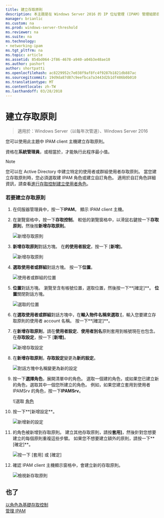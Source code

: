 ```yaml
---
title: 建立存取原則
description: 本主題是在 Windows Server 2016 的 IP 位址管理 (IPAM) 管理組節目表的一部分。
manager: brianlic
ms.custom: na
ms.prod: windows-server-threshold
ms.reviewer: na
ms.suite: na
ms.technology:
- networking-ipam
ms.tgt_pltfrm: na
ms.topic: article
ms.assetid: 854bd064-2f86-4678-a940-a04b3e48ae10
ms.author: pashort
author: shortpatti
ms.openlocfilehash: ac8229952c7e038f9af8fc4f9287b1821db887ac
ms.sourcegitcommit: 19d9da87d87c9eefbca7a3443d2b1df486b0b010
ms.translationtype: MT
ms.contentlocale: zh-TW
ms.lasthandoff: 03/28/2018
---
```

# <a name="create-an-access-policy"></a>建立存取原則

>適用於：Windows Server（以每年次管道）、Windows Server 2016

您可以使用此主題中 IPAM client 主機建立存取原則。  
  
資格在**系統管理員**，或相當於，才能執行此程序最小值。  
  
> [!NOTE]  
> 您可以在 Active Directory 中建立特定的使用者或群組使用者存取原則。 當您建立存取原則時，您必須選取建 IPAM 角色或建立自訂角色。 適用於自訂角色詳細資訊，請查看[進行存取控制建立使用者角色](../../technologies/ipam/Create-a-User-Role-for-Access-Control.md)。  
  
### <a name="to-create-an-access-policy"></a>若要建立存取原則  
  
1.  在伺服器管理員中，按一下**IPAM**。 顯示 IPAM client 主機。  
  
2.  在瀏覽窗格中，按一下**存取控制**。 較低的瀏覽窗格中，以滑鼠右鍵按一下**存取原則**，然後按**新增存取原則**。  
  
    ![新增存取原則](../../media/Create-an-Access-Policy/ipam_CreateAP_01.jpg)  
  
3.  **新增存取原則**對話方塊。 在**的使用者設定**，按一下 [**新增]**。  
  
    ![新增存取原則](../../media/Create-an-Access-Policy/ipam_CreateAP_02.jpg)  
  
4.  **選取使用者或群組**對話方塊。 按一下**位置**。  
  
    ![使用者或群組的位置](../../media/Create-an-Access-Policy/ipam_CreateAP_03.jpg)  
  
5.  **位置**對話方塊。 瀏覽至含有帳號位置，選取位置，然後按一下**[確定]**。 **位置**關閉對話方塊。  
  
    ![選取的位置](../../media/Create-an-Access-Policy/ipam_CreateAP_04.jpg)  
  
6.  在**選取使用者或群組**對話方塊中，在**輸入物件名稱來選取 [**，輸入您要建立存取原則的使用者 account 名稱。 按一下**[確定]**。  
  
7.  在**新增存取原則**，請在**使用者設定**、**使用者別名**原則套用到帳號現在也包含。 在**存取設定**，按一下 [**新增]**。  
  
    ![新增存取設定](../../media/Create-an-Access-Policy/ipam_CreateAP_05.jpg)  
  
8.  在**新增存取原則**，**存取設定**變更為**新的設定**。  
  
    ![對話方塊中名稱變更為新的設定](../../media/Create-an-Access-Policy/ipam_CreateAP_06.jpg)  
  
9. 按一下**選擇角色**，展開清單中的角色。 選取一個建的角色，或如果您已建立新的角色，選取其中一個您所建立的角色。 例如，如果您建立套用到使用者 IPAMSrv 的角色，按一下**IPAMSrv**。  
  
    ![選取 [角色](../../media/Create-an-Access-Policy/ipam_CreateAP_07.jpg)  
  
10. 按一下**[新增設定**。  
  
    ![新增新的設定](../../media/Create-an-Access-Policy/ipam_CreateAP_08.jpg)  
  
11. 的角色被新增到存取原則。 建立其他存取原則，請按**套用]**，然後針對您想要建立的每個原則重複這些步驟。 如果您不想要建立額外的原則，請按一下**[確定]**。  
  
    ![按一下 [套用] 或 [確定]](../../media/Create-an-Access-Policy/ipam_CreateAP_09.jpg)  
  
12. 確認 IPAM client 主機顯示窗格中，會建立新的存取原則。  
  
    ![檢視新存取原則](../../media/Create-an-Access-Policy/ipam_CreateAP_09a.jpg)  
  
## <a name="see-also"></a>也了  
[以角色為基礎存取控制](Role-based-Access-Control.md)  
[管理 IPAM](Manage-IPAM.md)  
  


